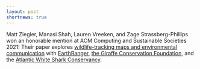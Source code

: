 ```yaml
---
layout: post
shortnews: true
---
```


Matt Ziegler, Manasi Shah, Lauren Vreeken, and Zage Strassberg-Phillips won an honorable mention at ACM Computing and Sustainable Societies 2021! Their paper explores [wildlife-tracking maps and environmental communication](https://mattziegler.net/papers/Wildlife-Tracking-Environmental-Communication-COMPASS2021.pdf) with [EarthRanger](https://earthranger.com/), [the Giraffe Conservation Foundation](https://giraffeconservation.org/), and the [Atlantic White Shark Conservancy](https://www.atlanticwhiteshark.org/).
